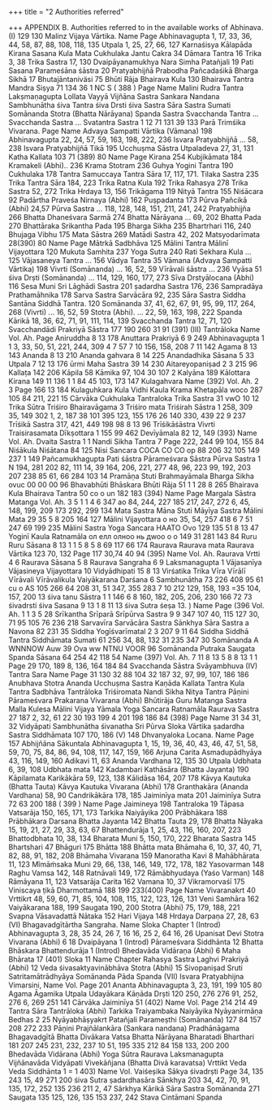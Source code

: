 +++
title = "2 Authorities referred"

+++
APPENDIX B. 
Authorities referred to in the available works of Abhinava. 
(I) 
129 130 
Malinz Vijaya Vārtika. 
Name 
Page Abhinavagupta 1, 17, 33, 36, 44, 58, 87, 88, 108, 118, 135 Utpala 
1, 25, 27, 66, 127 Karnaśisya Kālapāda Kirana Sasana Kula Mata Cukhulaka Jantu Cakra 
34 Dāmara Tantra 
16 
Trika 
3, 38 
Trika Sastra 
17, 130 Dvaipāyanamukhya Nara Simha Patañjali 
19 Pati Sasana Parameśāna śāstra 
20 
Pratyabhijñā Prabodha Pañcadaśikā Bharga Sikhā 
17 Bhutajāntaniväsi 
75 
Bhūti Rāja Bhairava Kula 
130 
Bhairava Tantra Mandra Siṣya 
71 
134 
36 
1 
NC S 
( 388 ) 
Page 
Name 
Malini Rudra Tantra Lakṣmaṇagupta 
Lollata Vayyā Vijñāna Sastra Sankara Nandana Sambhunātha śiva Tantra śiva Drsti śiva Sastra Sāra Sastra Sumati Somānanda Stotra (Bhatta Nārāyana) Spanda Sastra Svacchanda Tantra ... Svacchanda Sastra ... Svatantra Sastra 
1 
12 
71 131 
39 133 
Parā Trimśika Vivarana. 
Page 
Name Advaya Sampatti Vārtika (Vāmana) 
198 
Abhinavagupta 
22, 24, 57, 59, 163, 198, 222, 236 Isvara Pratyabhijñā ... 
58, 238 Isvara Pratyabhijñā Tikā 
195 Ucchuṣma Sāstra Utpaladeva 
27, 31, 131 Katha Kallata 
103 
71 
(389) 
80 
Name 
Page Kirana 
254 Kubjikāmata 
184 Kramakeli (Abhi).. 
236 Krama Stotram 
236 Guhya Yogini Tantra 
190 Cukhulaka 
178 Tantra Samuccaya Tantra Sāra 
17, 117, 171. Tilaka Sastra 
235 Trika Tantra Sāra 
184, 223 Trika Ratna Kula 
192 Trika Rahasya 
278 Trika Sastra 
52, 272 Trika Hrdaya 
13, 156 Trikāgama 
119 Nityā Tantra 
155 Niśācara 
92 Padārtha Praveśa Nirnaya (Abhi) 
162 Puṣpadanta 
173 Pūrva Pañcikā (Abhi) 
24,57 Pūrva Sastra ... 118, 128, 148, 151, 211, 241, 242 Pratyabhijña 
266 Bhatta Dhaneśvara Sarmā 
274 Bhatta Nārāyana ... 
69, 202 Bhatta Pada 
270 Bhattāraka Srikantha Pada 
195 Bharga Sikha 
235 Bhartrhari 
116, 240 Bhujaga Vibhu 
175 Mata Sāstra 
269 Matādi Sastra 
42, 202 Matsyodarīmata 
28(390) 
80 
Name 
Page 
Mātrkā Sadbhāva 
125 Mālini Tantra Mālinī Vijayottara 
120 
Mukuta Samhita 
237 
Yoga Sutra 
240 Rati Sekhara Kula ... 
125 
Vājasaneya Tantra ... 
156 
Vādya Tantra 
35 
Vāmana (Advaya Sampatti Vārtika) 
198 
Vivrti (Somānanda) ... 
16, 52, 59 Vīrāvali śāstra ... 
236 
Vyāsa 
51 śiva Drṣti (Somānanda) ... 114, 129, 160, 177, 273 Sīva Drstyālocana (Abhi) 
116 
Sesa Muni Sri Lāghādi Sastra 
201 
ṣadardha Sastra 
176, 236 Sampradāya Prathamāhnika 
178 
Sarva Sastra Sarvācāra 
92, 235 
Sāra Sastra Siddha Santāna Siddhā Tantra. 
120 Somānanda 37, 41, 62, 67, 91, 95, 99, 117, 264, 268 (Vivrti) 
... 16, 52, 59 Stotra (Abhi). 
... 22, 59, 163, 198, 222 Spanda Kārikā 
18, 36, 62, 71, 91, 111, 114, 139 Svacchanda Tantra 
12, 71, 120 Svacchandādi Prakriyā Sāstra 
177 
190 
260 
31 
91 
(391) 
(III) 
Tantrāloka 
Name 
Vol. Ah. 
Page 
Aniruddha 
8 13 
178 Anuttara Prakriyā 6 9 
249 Abhinavagupta 1 1 3, 33, 50, 51, 221, 244, 309 
4 7 
57 7 10 
156, 158, 208 7 11 
142 
Agama 
8 13 
143 Ananda 
8 13 
210 
Ananda gahvara 
8 14 
225 Anandadhika Sāsana 5 
33 
Utpala 
7 12 13 
176 ūrmi Maha Sastra 
39 14 
230 Aitareyopaniṣad 
2 3 
215 
96 Kallaṭa 
142 
206 
Kāpila 
58 Kāmika 
97, 104 
30 
107 
2 
Kalyāna 
189 
Kālottara Kirana 
149 11 136 
1 
1 
84 
45 
103, 173 
147 
Kulagahvara 
Name 
(392) Vol. Ah. 2 3 
Page 166 
13 
184 
Kulaguhkara Kula Vidhi Kaula Krama Khetapāla 
woco 
287 105 
84 
211, 221 
15 
Cārvāka Cukhulaka Tantraloka Trika Sastra 
31 
vwO 
10 
12 
Trika Sūtra Triśiro Bhairavāgama 3 Triśiro mata Triśirah Sāstra 1 
258, 309 35, 149 
302 1, 2, 187 
38 101 
395 123, 155 
176 
26 
140 330, 439 
22 
9 
237 
Trīśikā Sastra 
317, 421, 449 
198 98 
8 
13 
96 
Trīśikāśāstra Vivrti Traisirasamata Dīkṣottara 
1 
155 
99 
462 
Devīyāmala 
82 
12, 149 
(393) 
Name 
Vol. Ah. 
Dvaita Sastra 1 1 Nandi Sikha Tantra 7 
Page 222, 244 
99 
104, 155 
84 
Niśākula Niśātana 
84 
125 
Nisi Sancara 
COCA CO CO op 
88 206 
32 105 
149 
237 
1 
149 
Pañcamukhagupta Pati śāstra Pārameśvara Sāstra Pūrva Sastra 
1 
N 
194, 281 
202 82, 111 
14, 39 164, 206, 221, 277 
48, 96, 223 99, 192, 203 
207 238 
85 61, 66 
284 103 
14 
Pramāṇa Stuti Brahmayāmala Bharga Sikha 
ovuc 00 00 00 
96 
Bhavabhūti Bhāskara Bhūti Rāja 
51 
1 
1 
28 
8 
265 
Bhairava Kula Bhairava Tantra 
50 
co o un 
182 
183 
(394) 
Name 
Page 
Margala Sāstra Matanga 
Vol. Ah. 
3 5 1 1 4 6 
347 
ao 
84, 244, 227 
185 217, 247, 272 6, 45, 148, 199, 209 
173 
292, 299 
134 
Mata Sastra Māna Stuti Māyīya Sastra Mālini Mata 
29 
35 
5 
8 
205 164 
127 
Mālini Vijayottara 
o но 
35, 54, 257 
418 
6 7 
51 247 
69 
199 
235 
Mālini Sastra Yoga Sancara 
HAATO Ovo 
129 135 
51 
8 13 47 
Yoginī Kaula Ratnamāla 
ол елл олноо нь дwoo o o 
149 
31 281 143 
84 
Ruru Ruru Sāsana 
8 13 1 1 5 8 
5 8 69 
117 66 174 
Raurava Raurava mata Raurava Vārtika 
123 
70, 132 
Page 
117 
30,74 
40 
94 
(395) 
Name 
Vol. Ah. Raurava Vrtti 4 6 Raurava Sāsana 5 8 Raurava Sangraha 6 9 Laksmanagupta 1 
Vājasanīya Vājasineya Vijayottara 
10 Vidyādhipati 
15 
8 13 Virśatika Trika Vīra Vīrālī Vīrāvali Vīrāvalikula Vaiyākarana Darśana 6 Sambhunātha 
73 226 408 95 
61 
cu o AS 
105 266 
64 208 31, 51 347, 355 
283 
7 
10 
212 129, 158, 193 
=35 104, 157, 200 
13 
śiva tanu Sāstra 
1 
1 
146 
6 8 
160, 182, 205, 206, 230 
166 72 73 
śivadrsti śiva Sasana 
9 13 1 8 11 13 
śiva Sutra śeṣa 
13. 
) 
Name 
Page 
(396 Vol. Ah. 1 1 3 5 
28 
Srīkantha 
Srīparā Srīpūrva Sastra 
9 9 
347 
107 40, 115 
127 30, 71 
95 105 
76 236 218 
Sarvavīra Sarvācāra Sastra Sānkhya Sāra Sastra 
a Navona 
82 
231 35 
Siddha Yogīśvarīmatal 
2 3 
207 
9 11 
64 
Siddha Siddhā Tantra 
Siddhāmata Sumati 
61 
256 34, 88, 132 
31 235 347 30 
Somānanda 
A WNNNOW Auw 
39 
Ova ww NTNU VOOR 
96 
Somānanda Putraka Saugata Spanda Sāsana 
64 
254 
42 
118 
54 
Name 
(397) Vol. Ah. 
7 11 8 13 5 8 8 13 1 1 
Page 
29 170, 189 8, 136, 164 
184 84 
Svacchanda Sāstra 
Svāyambhuva 
(IV) 
Tantra Sara 
Name 
Page 
31 
130 32 
88 104 
32 
187 
32, 97, 99, 107, 186 
186 
Anubhava Stotra Ananda Ucchuṣma Sastra Kaṇāda Kallata Tantra Kula Tantra Sadbhāva Tantrāloka Triśiromata Nandi Sikha Nitya Tantra Pāṇini Pārameśvara Prakarana Vivarana (Abhi) Bhūtirāja Guru Matanga Sastra Malla Kulesa Mālini Vijaya 
Yāmala Yoga Sancara Ratnamāla Raurava Sastra 
27 
187 2, 32, 61 
22 
30 193 
199 
4 
201 
198 186 
84 
(398) 
Page 
Name 
31 
34 
31, 32 
Vidyāpati Sambhunātha śivanatha Sri Pūrva Sloka Vārtika ṣadardha Sastra Siddhāmata 
107 
170, 186 
(V) 
148 
Dhvanyaloka Locana. 
Name 
Page 
157 Abhijñāna Sākuntala Abhinavagupta 1, 15, 19, 36, 40, 43, 46, 47, 51, 58, 59, 70, 
75, 84, 86, 94, 108, 117, 147, 159, 166 Arjuna Carita Asmadupādhyāya 
43, 116, 149, 160 
Adikavi 
11, 63 
Ananda Vardhana 
12, 135 
30 Utpala Udbhata 
6, 39, 108 
Udbhata mata 
142 Kadambari Kathāsāra (Bhatta Jayanta) 
190 Kāpilamata Karikākāra 
59, 123, 138 
Kālidāsa 
164, 207 
178 Kāvya Kautuka (Bhatta Tauta) Kāvya Kautuka Vivarana (Abhi) 
178 
Granthakāra (Ananda Vardhana) 
58, 90 
Candrikākāra 
178, 185 
Jaiminīya mata 
201 
Jaiminīya Sutra 
72 
63 
200 
188 
( 399 ) Name 
Page Jaimineya 
198 Tantraloka 
19 Tāpasa Vatsarāja 
150, 165, 171, 173 Tarkika Naiyāyika 
200 Prābhākara 
188 Prābhākara Darsana Bhatta Jayanta 
142 Bhatta Tauta 
29, 178 Bhatta Nāyaka 
15, 19, 21, 27, 29, 33, 63, 67 Bhattendurāja 
1, 25, 43, 116, 160, 207, 223 Bhattodbhata 
10, 38, 134 Bharata Muni 
5, 150, 170, 222 Bharata Sastra 
145 Bhartshari 
47 Bhāguri 
175 Bhātta 
188 Bhātta mata Bhāmaha 
6, 10, 37, 40, 71, 82, 88, 91, 182, 208 Bhāmaha Vivarana 
159 Manoratha Kavi 
8 Mahābhārata 
11, 123 Mîmāṁsaka Muni 
29, 66, 138, 146, 149, 172, 178, 182 Yasovarman 
148 Raghu Vamsa 
142, 148 Ratnāvali 
149, 172 Rāmābhyudaya (Yaśo Varman) 
148 Rāmāyana 
11, 123 Vatsarāja Carita 
162 Vamana 
10, 37 Vikramorvaśī 
175 Viniscaya ṭikā Dharmottamā 
188 
199 
233(400) 
Page 
Name 
Vivaranakrt 
40 Vrttikrt 
48, 59, 60, 71, 85, 104, 108, 115, 
122, 123, 126, 131 Veni Samhāra 
162 
Vaiyākarana 
188, 199 
Saugata 
190, 200 Stotra (Abhi) 
75, 179, 188, 221 Svapna Vāsavadattā Nātaka 
152 Hari Vijaya 
148 
Hrdaya Darpaṇa 
27, 28, 63 
(VI) 
Bhagavadgītārtha Sangraha. 
Name 
Sloka 
Chapter 
1 (Introd) 
Abhinavagupta 
3, 28, 35 
24, 26 
7, 16 16, 25 
2, 64 16, 26 
Upanisat Devi Stotra Vivarana (Abhi) 6 
18 
Dvaipāyana 
1 (Introd) Pārameśvara Siddhānta 12 Bhatta Bhāskara Bhattendurāja 
1 (Introd) Bhedavāda Vidāraṇa (Abhi) 6 Maha Bhārata 
17 
(401) 
Sloka 
11 
Name 
Chapter Rahasya Sastra Laghvi Prakriyā (Abhi) 
12 Veda śivasaktyavinābhāva Stotra 
(Abhi) 15 Sivopaniṣad 
Sruti 
Satritamātrādhyāya Somānanda Pāda Spanda 
(VII) 
Isvara Pratyabhijna Vimarsini, 
Name 
Vol. 
Page 
201 
Ananta Abhinavagupta 
3, 23, 191, 199 
105 
80 
Agama Āgamika Utpala Udayākara Kāṇāda Drṣti 
120 250, 276 
276 91, 252, 276 
6, 269 
251 141 
Cārvāka Jaiminīya 
51 
(402) 
Name 
Vol. 
Page 
214 
214 
49 
Tantra Sāra Tantrāloka (Abhi) Tarkika Traiyambaka Naiyāyika Nyāyanirmāṇa Bedhas 
2 
25 
Nyāyabhāṣyakrt Patañjali Parameṣthi (Somānanda) 
127 
84 157 208 
272 
233 
Pāṇini Prajñālankāra (Sankara 
nandana) Pradhānāgama 
Bhagavadgītā Bhatta Divākara Vatsa Bhatta Nārāyana Bharatadi Bharthari 
181 207 
245 231, 232, 237 
10 51, 195 
335 212 
84 
158 133, 200 
200 
Bhedavāda Vidārana (Abhi) Yoga Sūtra Raurava Laksmanagupta Vijñānavāda Vidyāpati Vivekāñjana (Bhatta Divā 
karavatsa) Vrttikt Veda Veda Siddhānta 
1 
= 1 
403) 
Name 
Vol. 
Vaiśeṣika Sākya śivadrṣti 
Page 34, 135 
243 15, 49 
271 
200 
śiva Sutra ṣadardhasāra Sānkhya 
203 34, 42, 70, 91, 135, 
172, 252 
135 236 211 2, 47 
Sārkhya Kārikā Sāra Sastra Somānanda 
271 
Saugata 
135 125, 126, 135 
153 237, 242 
Stava Cintāmani Spanda 